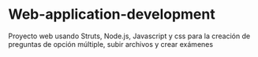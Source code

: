 # Web-application-development
Proyecto web usando Struts, Node.js, Javascript y css para la creación de preguntas de opción múltiple, subir archivos y crear exámenes
